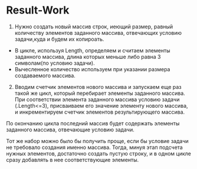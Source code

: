 # Result-Work

1. Нужно создать новый массив строк, иеющий размер, равный количеству элементов заданного массива, отвечающих условию задачи,куда и будем их копироать.
* В цикле, используя Length, определяем и считаем элементы заданного массива, длина которых меньше либо равна 3 символам(по условию задачи). 
* Вычесленное количество используем при указании размера создаваемого массива.
2. Вводим счетчик элементов нового массива и запускаем еще раз такой же цикл, который перебирает элементы заданного массива. При соответствии элемента заданного массива условию задачи (.Length<=3), присваиваем его значение элементу нового массива, и инкрементируем счетчик элементов результирующего массива.
 
По окончанию цикла последний массив будет содержать элементы заданного массива, отвечающиe условию задачи. 

Тот же набор можно было бы получить проще, если бы условие задачи не требовало создания именно массива. Тогда, минуя этап подсчета нужных элементов, достаточно создать пустую строку, и в одном цикле сразу добавлять в нее соответствующие элементы.